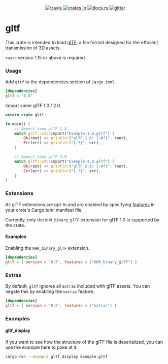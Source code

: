
<p align="center">
   <a href="https://travis-ci.org/alteous/gltf">
      <img src="https://travis-ci.org/alteous/gltf.svg?branch=master" alt="travis">
   </a>
   <a href="https://crates.io/crates/gltf">
      <img src="https://img.shields.io/crates/v/gltf.svg" alt="crates.io">
   </a>
   <a href="https://docs.rs/gltf">
      <img src="https://docs.rs/gltf/badge.svg" alt="docs.rs">
   </a>
   <a href="https://gitter.im/alteous/gltf">
      <img src="https://img.shields.io/gitter/room/alteous/gltf.svg" alt="gitter">
   </a>
</p>

# gltf

This crate is intended to load [glTF](https://www.khronos.org/gltf), a file format designed for the efficient transmission of 3D assets.

`rustc` version 1.15 or above is required.

### Usage

Add `gltf` to the dependencies section of `Cargo.toml`.

```toml
[dependencies]
gltf = "0.5"
```
Import some glTF 1.0 / 2.0.

```rust
extern crate gltf;

fn main() {
    // Import some glTF 1.0
    match gltf::v1::import("Example-1.0.gltf") {
        Ok(root) => println!("glTF 1.0: {:#?}", root),
        Err(err) => println!("{:?}", err),
    }

    // Import some glTF 2.0
    match gltf::v2::import("Example-2.0.gltf") {
        Ok(root) => println!("glTF 2.0: {:#?}", root),
        Err(err) => println!("{:?}", err),
    }
}
```

### Extensions

All glTF extensions are opt-in and are enabled by specifying [features](http://doc.crates.io/specifying-dependencies.html#choosing-features) in your crate's Cargo.toml manifest file.

Currently, only the `KHR_binary_glTF` extension for glTF 1.0 is supported by the crate.

#### Examples

Enabling the `KHR_binary_glTF` extension.

```toml
[dependencies]
gltf = { version = "0.5", features = ["KHR_binary_glTF"] }
```

### Extras

By default, `gltf` ignores all `extras` included with glTF assets. You can negate this by enabling the `extras` feature.

```toml
[dependencies]
gltf = { version = "0.5", features = ["extras"] }
```

### Examples

#### gltf_display

If you want to see how the structure of the glTF file is deserialized, you can
use the example here to poke at it.

```sh
cargo run --example gltf_display Example.gltf
```

